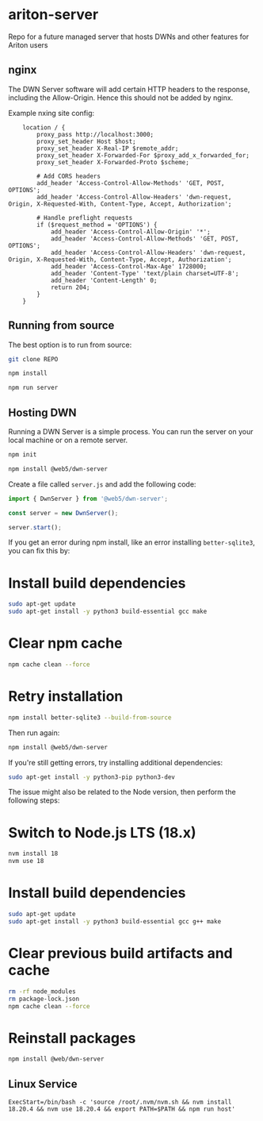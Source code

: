 # ariton-server
Repo for a future managed server that hosts DWNs and other features for Ariton users


## nginx

The DWN Server software will add certain HTTP headers to the response, including the Allow-Origin. Hence this should not be
added by nginx.

Example nxing site config:

```nginx
    location / {
        proxy_pass http://localhost:3000;
        proxy_set_header Host $host;
        proxy_set_header X-Real-IP $remote_addr;
        proxy_set_header X-Forwarded-For $proxy_add_x_forwarded_for;
        proxy_set_header X-Forwarded-Proto $scheme;

        # Add CORS headers
        add_header 'Access-Control-Allow-Methods' 'GET, POST, OPTIONS';
        add_header 'Access-Control-Allow-Headers' 'dwn-request, Origin, X-Requested-With, Content-Type, Accept, Authorization';

        # Handle preflight requests
        if ($request_method = 'OPTIONS') {
            add_header 'Access-Control-Allow-Origin' '*';
            add_header 'Access-Control-Allow-Methods' 'GET, POST, OPTIONS';
            add_header 'Access-Control-Allow-Headers' 'dwn-request, Origin, X-Requested-With, Content-Type, Accept, Authorization';
            add_header 'Access-Control-Max-Age' 1728000;
            add_header 'Content-Type' 'text/plain charset=UTF-8';
            add_header 'Content-Length' 0;
            return 204;
        }
    }
```

## Running from source

The best option is to run from source:

```sh
git clone REPO

npm install

npm run server
```

## Hosting DWN

Running a DWN Server is a simple process. You can run the server on your local machine or on a remote server.

```sh
npm init

npm install @web5/dwn-server
```

Create a file called `server.js` and add the following code:

```js
import { DwnServer } from '@web5/dwn-server';

const server = new DwnServer();

server.start();
```

If you get an error during npm install, like an error installing `better-sqlite3`, you can fix this by:

# Install build dependencies
```sh
sudo apt-get update
sudo apt-get install -y python3 build-essential gcc make
```
# Clear npm cache
```sh
npm cache clean --force
```

# Retry installation
```sh
npm install better-sqlite3 --build-from-source
```

Then run again:

```sh
npm install @web5/dwn-server
```

If you're still getting errors, try installing additional dependencies:
```sh
sudo apt-get install -y python3-pip python3-dev
```

The issue might also be related to the Node version, then perform the following steps:

# Switch to Node.js LTS (18.x)
```sh
nvm install 18
nvm use 18
```

# Install build dependencies
```sh
sudo apt-get update
sudo apt-get install -y python3 build-essential gcc g++ make
```

# Clear previous build artifacts and cache
```sh
rm -rf node_modules
rm package-lock.json
npm cache clean --force
```

# Reinstall packages
```sh
npm install @web/dwn-server
```


## Linux Service

```
ExecStart=/bin/bash -c 'source /root/.nvm/nvm.sh && nvm install 18.20.4 && nvm use 18.20.4 && export PATH=$PATH && npm run host'
```